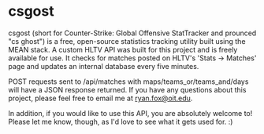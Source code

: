 # csgost
csgost (short for Counter-Strike: Global Offensive StatTracker and prounced "cs ghost") is a free, open-source statistics tracking utility built using the MEAN stack. A custom HLTV API was built for this project and is freely available for use. It checks for matches posted on HLTV's 'Stats -> Matches' page and updates an internal database every five minutes.

POST requests sent to /api/matches with maps/teams_or/teams_and/days will have a JSON response returned. If you have any questions about this project, please feel free to email me at ryan.fox@oit.edu.

In addition, if you would like to use this API, you are absolutely welcome to! Please let me know, though, as I'd love to see what it gets used for. :) 